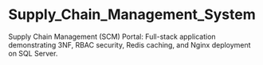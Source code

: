 # Supply_Chain_Management_System

Supply Chain Management (SCM) Portal: Full-stack application demonstrating 3NF, RBAC security, Redis caching, and Nginx deployment on SQL Server.
